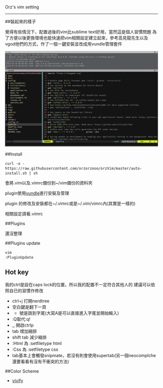 Orz's vim setting


---

##裝起來的樣子

覺得有些情況下，配置過後的vim比sublime text好用，當然這是個人習慣問題
為了方便以後更換環境也能快速把vim相關設定建立起來，參考高見龍先生以及vgod他們的方式，作了一個一鍵安裝並改成用vundle管理套件

![image](https://raw.githubusercontent.com/orzorzooo/orzVim/master/image/screen.jpg)


##Install
	
	curl -o - https://raw.githubusercontent.com/orzorzooo/orzVim/master/auto-install.sh | sh

會將.vim以及.vimrc備份到~/vim備份的資料夾

plugin使用[vundle](https://github.com/gmarik/Vundle.vim)進行安裝及管理

plugin 的修改及安裝都在~/.vimrc或是~/.vim/vimrc內(其實是一樣的)

相關設定請看.vimrc

##Plugins

還沒整理

##Plugins update

	vim
	:PluginUpdate
	
## Hot key

我的ctrl是設在caps lock的位置，所以我的配置不一定符合其他人的
建議可以依照自已的習慣作修改

* ctrl+j 打開nerdtree
* 空白鍵是翻下一頁
* - 號是跳到字尾(大寫A是可以直接進入字尾並開始輸入)
* :Q取代:q!
* ,, 開啟ctrlp 
* tab 增加縮排
* shift tab 減少縮排
* :Html 為 :setfiletype html
* :Css 為 :setfiletype css
* tab基本上會觸發snipmate，若沒有則會使用supertab(另一個neocomplche還要看看有沒有不衝突的方法)

##Color Scheme

* [vivify](http://bytefluent.com/vivify/)


